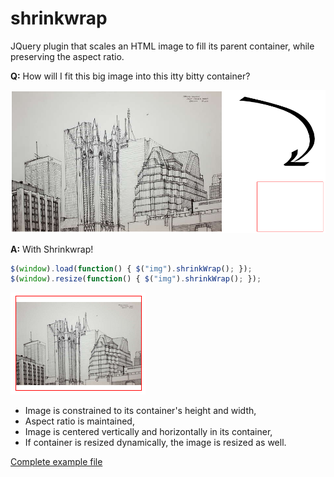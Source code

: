 shrinkwrap
==========

JQuery plugin that scales an HTML image to fill its parent container, while preserving the aspect ratio.

**Q:** How will I fit this big image into this itty bitty container?

<img src="./itty.png">


**A:** With Shrinkwrap!

```javascript
$(window).load(function() { $("img").shrinkWrap(); });
$(window).resize(function() { $("img").shrinkWrap(); });
```

<img src="boxed.png">

* Image is constrained to its container's height and width,
* Aspect ratio is maintained,
* Image is centered vertically and horizontally in its container,
* If container is resized dynamically, the image is resized as well.

[Complete example file](./demo.html)
